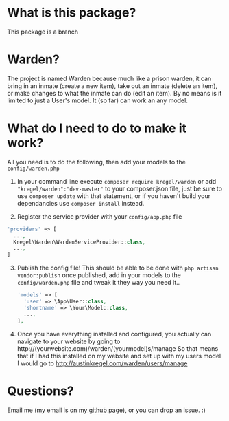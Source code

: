 
# What is this package?
This package is a branch

# Warden?
The project is named Warden because much like a prison warden, it can bring in an inmate (create a new item), take out an inmate (delete an item), or make changes to what the inmate can do (edit an item). By no means is it limited to just a User's model. It (so far) can work an any model.

# What do I need to do to make it work?
All you need is to do the following, then add your models to the `config/warden.php`
 
  1.  In your command line execute `composer require kregel/warden` or add `"kregel/warden":"dev-master"` to your composer.json 
      file, just be sure to use `composer update` with that statement, 
      or if you haven't build your dependancies use `composer install` instead.

  2.  Register the service provider with your `config/app.php` file
  
  ```php
  'providers' => [
    ...,
    Kregel\Warden\WardenServiceProvider::class,
    ...,
  ]
  ```
  3.  Publish the config file! This should be able to be done with `php artisan vendor:publish` once published, add in your
      models to the `config/warden.php` file and tweak it they way you need it..

      ```php
      'models' => [
        'user' => \App\User::class,
        'shortname' => \Your\Model::class,
        ...,
      ],
      ```
  4.  Once you have everything installed and configured, you actually can navigate to your website by going to http://(yourwebsite.com)/warden/(yourmodel)s/manage
      So that means that if I had this installed on my website and set up with my users model I would go to http://austinkregel.com/warden/users/manage
# Questions?
Email me (my email is on [my github page](http://github.com/austinkregel)), or you can drop an issue. :)
